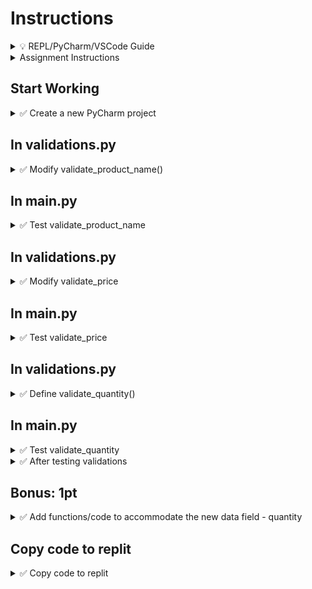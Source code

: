 # Instructions

<details>
  <summary>
    💡 REPL/PyCharm/VSCode Guide
  </summary>

  - To toggle commenting, highlight the line(s) and press Ctrl + /
  - To move a statement or block of statements one indent to the right, highlight the statement(s)  press Tab
  - To move a statement or block of statements one indent to the left, highlight the statement(s)  press Shift+Tab
  - Avoid using backspaces or spaces to remove or place indents
  - REPL Comments
    - To ask the instructor a code question, highlight the line(s) of code and press Alt + / and type in your question/issue/comment and click on collapse
    - To view comments placed by the instructor click on the comment icon at the end of any highlighted code
    - If your issue is resolved, click on Resolve to remove the comment
</details>


<details>
  <summary>
    Assignment Instructions
  </summary>

1. This is a part of the project to validate user input to manage product inventory - each product record has four comma separated data elements,
     - Product ID
     - Product Name
     - Product Price
     - Product Quantity 
  2. These validations will be coded in validations.py
</details>

## Start Working

<details>
  <summary>
    ✅ Create a new PyCharm project
  </summary>

- Create a new project in PyCharm and a folder of your choice
- Copy main.py from CW05
- Create a new folder called **cw06**
- Copy the code for the functions below from CW05 into the folder **cw06**
   - functions.py
   - list_functions.py
   - multilist_functions.py
   - validations.py
- Download the data files to the folder **cw06**
   - [products.txt](https://github.com/suchialex/CINS3002-CW06/blob/main/products.txt)
   - [products.csv](https://github.com/suchialex/CINS3002-CW06/blob/main/products.csv)
- Because of this new folder structure, you will have to change your import statements and file open functions with the correct file path
</details>


## In validations.py

<details>
  <summary>
    ✅ Modify validate_product_name()
  </summary>

  Parameters: This function doesn't accept any parameters  
  Return: It returns a string (the validated product name)  
  
  **Description:**  
  The purpose of this function is to ask the user to provide a product name and check if it is a valid name - which is, 
  - all alphabetical characters
  - special characters are allowed
  - no numbers allowed
  - cannot be all spaces
     
  If user enters a valid product name, we format it where the first character of each word is capitalized, and return this formatted valid name to the calling function  
  If the user enters an invalid name, we print `Invalid Product Name` entered, and ask user to provide product name again  
  The whole process is repeated until the user enters a valid product name

<details>
  <summary>🔑 Code Logic</summary>
  
  - Set a flag called valid to False
  - Start a while loop by checking if valid is False
  - Inside the while loop
    - Using an input statement to ask for employee first name, store it in a variable
    - Using the appropriate string methods, check if name is alphabetical with special characters
    - 💡 One way to do this is to use a for loop and count the number of digits (similar to validating employee last name)
    - 💡 Another way is to use any() function
      - If yes, set valid to True
      - If not, print `Invalid Product Name Entered`
  Outside the while loop, (the product name is valid, if you made it out of the while loop)
  - Format product name to where the first letter of each word is capitalized and the rest of them are lowercase
  - Return this formatted product name
</details>

</details>
  



## In main.py

<details>
  <summary>
    ✅ Test validate_product_name
  </summary>

  - Comment out any code inside main body
  - call validate_product_name and store in a variable (may have to import the appropriate module)
  - print this variable and test code

<details>
  <summary>📜 Testing</summary>

- If the user enters samsung2 the output must be Invalid Product Name Entered
- If the user enters Microsoft's Headset, it is valid input

</details>

</details>


## In validations.py

<details>
  <summary>✅ Modify validate_price</summary>

- Price
  - must be numeric
  - cannot be special characters other than .
  - cannot have any alphabetic characters
- Keep asking the user to provide price, until a valid price is provided
- Return valid price

<details>
  <summary>🔑 Code Logic</summary>
  
  - Set a flag called valid to False
  - Start a while loop by checking if valid is False
  - Inside the while loop
    - Using an input statement to ask for price, store it in a variable
  - Using the appropriate string methods, check if price is only numeric, may contain only `.` and no alphabetic characters
    - 💡 One way to do this is to replace the . with "" and then check if the resultant string is all numeric, if yes, valid is True else print `Invalid Price Entered`
    - 💡 Another way is to use a try block and convert the input to a float, if exception is raised, valid is False and print `Invalid Price Entered`, in else block valid is True
  - Outside the while loop, (the price is valid if you made it out of the while loop)
  - Return this valid price
</details>
  
</details> 

## In main.py
<details>
  <summary>
    ✅ Test validate_price
  </summary>
  
  - You may comment out other validate functions if they are working correctly
  - call validate_price store in a variable
  - print the above variable and test code with the test cases provided

<details>
  <summary>📜 Testing</summary>

- If the user enters ten thousand, the output must be Invalid Price Entered
- If the user enters $1000, the output must be Invalid Price Entered
- If the user enters 455 or 350.99, those are valid input

</details>

</details>

## In validations.py
<details>
  <summary>
    ✅ Define validate_quantity()
  </summary>

  - This function accepts no parameters and returns an integer
  - Get user input to get product quantity
  - Quantity must be all numeric (no decimal points allowed)
  - Quantity must be between 1 and 100
  - Quantity cannot be all spaces

<details>
  <summary>🔑 Code Logic</summary>

  - Set a flag called valid to False
  - Start a while loop by checking if valid is False
  - Inside the while loop
    - Using an input statement to ask for product quantity, store it in a variable
  - Using the appropriate string methods, check if quantity is
    - only numeric
    - between 0 and 100
    - and is not empty
    - 💡 One way to do this is test if the string has all numeric data (similar to validating employee salary)
  - If yes, set valid to True
  - If not, print Invalid Quantity Entered  
  Outside the while loop, return the quantity
</details>

</details>

## In main.py

<details>
  <summary>
    ✅ Test validate_quantity
  </summary>

  - You may comment out other validate functions if they are working correctly
  - call validate_quantity 
  - print the above variable and see if it is working correctly

<details>
  <summary>📜 Testing</summary>

- If the user enters apple, the output must be Invalid Quantity Entered
- If the user enters 30000 or 35.0, the output must be Invalid Quantity Entered
- If the user enters 66 , the output must be 66

</details>

</details>


<details>
  <summary>
    ✅ After testing validations
  </summary>

  - If all the validation functions execute correctly, **delete all the validate calls from main** and uncomment the call to product_operations
  - Make sure you are importing multilist_functions
  - In add_product() function, after call to validate_price(), add a function call to validate_quantity(), add this as a new element to the product list
  - Execute your code, add the following new product and test if it is added with quantity
    - product name: apple watch
    - product price: $355.89
    - product quantity: 15
  - Modify display_products() to add the quanity at the end, use formatting that best fits the data
</details>

## Bonus: 1pt

<details>
  <summary>
    ✅ Add functions/code to accommodate the new data field - quantity
  </summary>

  - Edit employees.txt to add quantity (choose your values) for each product after its price line
  - In main.py. import list_functions instead of multilist_functions
  - In add_product() function, after call to validate_price(), add a function call to validate_quantity(), add this as a new element to the products list
  - Execute your code, add the following new product and test if it is added with quantity
    - product name: apple watch
    - product price: $355.89
    - product quantity: 15
  - Modify display_products() to add the quanity at the end, use formatting that best fits the data
  - Add a new function update_quantity() and write code for it using other update functions' code logic
  - Add this to your printed menu options and add the appropriate elif block for update_price
</details>


## Copy code to replit

<details>
  <summary>
    ✅ Copy code to replit
  </summary>
  
  - Copy the contents of functions.py, list_functions.py, multilist_functions.py, validations.py, products.csv products.txt to replit under folder cw06
  - Comment out the existing import statement and code in main function body
  - Copy and paste the import statement and code from main.py in your PyCharm Project
  - Submit the URL on Canvas assignment
</details>



